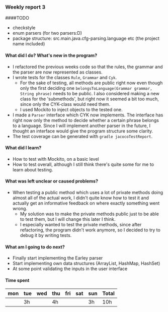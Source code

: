 ### Weekly report 3

####TODO
- checkstyle
- enum parsers (for two parsers:D)
- package structure: src.main.java.cfg-parsing.language etc (the project name included)

#### What did I do? What's new in the program?
- I refactored the previous weeks code so that the rules, the grammar and the parser are now represented as classes.
- I wrote tests for the classes `Rule`, `Grammar` and `Cyk`.
    - For the sake of testing, all methods are public right now even though only the first deciding one `belongsToLanguage(Grammar grammar, String phrase)` needs to be public.
I also considered making a new class for the 'submethods', but right now it seemed a bit too much, since only the CYK-class would need them.
    - I used Mockito to inject objects to the tested one.
- I made a `Parser` interface which CYK now implements. The interface has right now only the method to decide whether a certain phrase belongs to a language.
Since I will implement another parser in the future, I thought an interface would give the program structure some clarity.
- The test coverage can be generated with `gradle jacocoTestReport`.

#### What did I learn?
- How to test with Mockito, on a basic level
- How to test overall, although I still think there's quite some for me to learn about testing.

#### What was left unclear or caused problems?
- When testing a public method which uses a lot of private methods doing almost all of the actual work, I didn't quite know how to test it and actually get an informative feedback on where exactly something went wrong.
    - My solution was to make the private methods public just to be able to test them, but I will change this later I think.
    - I especially wanted to test the private methods, since after refactoring, the program didn't work anymore, so I decided to try to debug it by writing tests.

#### What am I going to do next?
- Finally start implementing the Earley parser
- Start implementing own data structures (ArrayList, HashMap, HashSet)
- At some point validating the inputs in the user interface

#### Time spent
| mon | tue | wed | thu | fri | sat | sun | **Total**
|--- | --- | --- | --- | --- | --- | --- | ---
|    |  3h |     | 4h  |     |     |  3h |   10h 